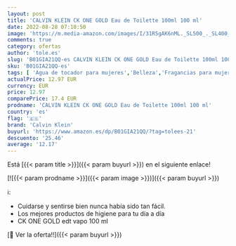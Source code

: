 ```yaml
---
layout: post
title: 'CALVIN KLEIN CK ONE GOLD Eau de Toilette 100ml 100 ml'
date: 2022-08-28 07:10:50
image: 'https://m.media-amazon.com/images/I/31R5gAK6nML._SL500_._SL400_.jpg'
comments: true
category: ofertas
author: 'tole.es'
slug: 'B01GIA21QQ-es CALVIN KLEIN CK ONE GOLD Eau de Toilette 100ml 100 ml'
sku: 'B01GIA21QQ-es'
tags: [ 'Agua de tocador para mujeres','Belleza','Fragancias para mujeres','Perfumes y fragancias','calvin klein','de','eau','toilette','🇪🇸', ]
actualPrice: 12.97 EUR
currency: EUR
price: 12.97
comparePrice: 17.4 EUR
prodname: 'CALVIN KLEIN CK ONE GOLD Eau de Toilette 100ml 100 ml'
country: 'es'
flag: '🇪🇸'
brand: 'Calvin Klein'
buyurl: 'https://www.amazon.es/dp/B01GIA21QQ/?tag=tolees-21'
descuento: '25.46'
average: '12.17'
---
```


Está [{{< param title >}}]({{< param buyurl >}}) en el siguiente enlace!

[![{{< param prodname >}}]({{< param image >}})]({{< param buyurl >}})

ℹ️:

- Cuidarse y sentirse bien nunca había sido tan fácil.
- Los mejores productos de higiene para tu día a día
- CK ONE GOLD edt vapo 100 ml

[🛒 Ver la oferta!!]({{< param buyurl >}})
